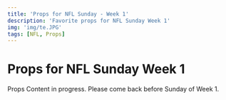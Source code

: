 ```yaml
---
title: 'Props for NFL Sunday - Week 1'
description: 'Favorite props for NFL Sunday Week 1'
img: 'img/te.JPG'
tags: [NFL, Props]
---
```


# Props for NFL Sunday Week 1

Props Content in progress. Please come back before Sunday of Week 1.